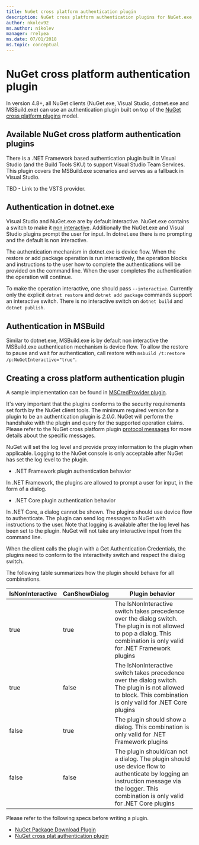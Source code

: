 ```yaml
---
title: NuGet cross platform authentication plugin
description: NuGet cross platform authentication plugins for NuGet.exe, dotnet.exe, msbuild.exe and Visual Studio
author: nkolev92
ms.author: nikolev
manager: rrelyea
ms.date: 07/01/2018
ms.topic: conceptual
---
```


# NuGet cross platform authentication plugin

In version 4.8+, all NuGet clients (NuGet.exe, Visual Studio, dotnet.exe and MSBuild.exe) can use an authentication plugin built on top of the [NuGet cross platform plugins](NuGet-Cross-Platform-Plugins.md) model.

## Available NuGet cross platform authentication plugins

There is a .NET Framework based authentication plugin built in Visual Studio (and the Build Tools SKU) to support Visual Studio Team Services.
This plugin covers the MSBuild.exe scenarios and serves as a fallback in Visual Studio.


TBD - Link to the VSTS provider. 

## Authentication in dotnet.exe

Visual Studio and NuGet.exe are by default interactive. NuGet.exe contains a switch to make it [non interactive](../../tools/nuget-exe-CLI-Reference.md).
Additionally the NuGet.exe and Visual Studio plugins prompt the user for input.
In dotnet.exe there is no prompting and the default is non interactive.

The authentication mechanism in dotnet.exe is device flow. When the restore or add package operation is run interactively, the operation blocks and instructions to the user how to complete the authentications will be provided on the command line.
When the user completes the authentication the operation will continue.

To make the operation interactive, one should pass `--interactive`.
Currently only the explicit `dotnet restore` and `dotnet add package` commands support an interactive switch.
There is no interactive switch on `dotnet build` and `dotnet publish`.

## Authentication in MSBuild

Similar to dotnet.exe, MSBuild.exe is by default non interactive the MSBuild.exe authentication mechanism is device flow.
To allow the restore to pause and wait for authentication, call restore with `msbuild /t:restore /p:NuGetInteractive="true"`.

## Creating a cross platform authentication plugin

A sample implementation can be found in [MSCredProvider plugin](https://github.com/Microsoft/mscredprovider).

It's very important that the plugins conforms to the security requirements set forth by the NuGet client tools.
The minimum required version for a plugin to be an authentication plugin is *2.0.0*.
NuGet will perform the handshake with the plugin and query for the supported operation claims.
Please refer to the NuGet cross platform plugin [protocol messages](NuGet-Cross-Platform-Plugins.md#protocol-messages-index) for more details about the specific messages.

NuGet will set the log level and provide proxy information to the plugin when applicable.
Logging to the NuGet console is only acceptable after NuGet has set the log level to the plugin.

- .NET Framework plugin authentication behavior

In .NET Framework, the plugins are allowed to prompt a user for input, in the form of a dialog.

- .NET Core plugin authentication behavior

In .NET Core, a dialog cannot be shown. The plugins should use device flow to authenticate.
The plugin can send log messages to NuGet with instructions to the user.
Note that logging is available after the log level has been set to the plugin.
NuGet will not take any interactive input from the command line.

When the client calls the plugin with a Get Authentication Credentials, the plugins need to conform to the interactivity switch and respect the dialog switch. 

The following table summarizes how the plugin should behave for all combinations.

| IsNonInteractive | CanShowDialog | Plugin behavior |
| ---------------- | ------------- | --------------- |
| true | true | The IsNonInteractive switch takes precedence over the dialog switch. The plugin is not allowed to pop a dialog. This combination is only valid for .NET Framework plugins |
| true | false | The IsNonInteractive switch takes precedence over the dialog switch. The plugin is not allowed to block. This combination is only valid for .NET Core plugins |
| false | true | The plugin should show a dialog. This combination is only valid for .NET Framework plugins |
| false | false | The plugin should/can not a dialog. The plugin should use device flow to authenticate by logging an instruction message via the logger. This combination is only valid for .NET Core plugins |

Please refer to the following specs before writing a plugin.

- [NuGet Package Download Plugin](https://github.com/NuGet/Home/wiki/NuGet-Package-Download-Plugin)
- [NuGet cross plat authentication plugin](https://github.com/NuGet/Home/wiki/NuGet-cross-plat-authentication-plugin)